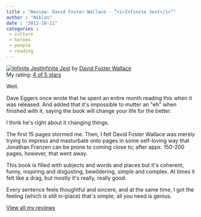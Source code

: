 ```yaml
---
title : "Review: David Foster Wallace - ”<i>Infinite Jest</i>”"
author : "Niklas"
date : "2012-10-11"
categories : 
 - culture
 - heroes
 - people
 - reading
---
```


[![Infinite Jest](http://photo.goodreads.com/books/1165604485m/6759.jpg)](http://www.goodreads.com/book/show/6759)[Infinite Jest](http://www.goodreads.com/book/show/6759) by [David Foster Wallace](http://www.goodreads.com/author/show/4339)  
My rating: [4 of 5 stars](http://www.goodreads.com/review/show/173576017)  
  
Well.

Dave Eggers once wrote that he spent an entire month reading this when it was released. And added that it's impossible to mutter an "eh" when finished with it, saying the book will change your life for the better.

I think he's right about it changing things.

The first 15 pages stormed me. Then, I felt David Foster Wallace was merely trying to impress and masturbate onto pages in some self-loving way that Jonathan Franzen can be prone to coming close to; after appx. 150-200 pages, however, that went away.

This book is filled with subjects and words and places but it's coherent, funny, inspiring and disgusting, bewildering, simple and complex. At times it felt like a drag, but mostly it's really, really good.

Every sentence feels thoughtful and sincere, and at the same time, I got the feeling (which is still in-place) that's simple; all you need is genius.  
  
[View all my reviews](http://www.goodreads.com/review/show/173576017)
